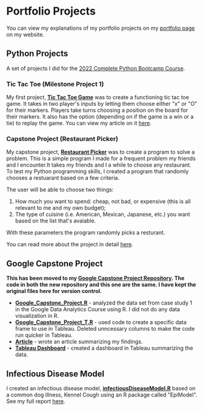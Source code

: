 # Portfolio Projects
You can view my explanations of my portfolio projects on my [portfolio page](https://www.kellyjadams.com/portfolio) on my website. 

## Python Projects
A set of projects I did for the [2022 Complete Python Bootcamp Course](https://www.udemy.com/course/complete-python-bootcamp/). 

### Tic Tac Toe (Milestone Project 1)
My first project, [**Tic Tac Toe Game**](https://github.com/kellyjadams/portfolioProjects/blob/main/tictactoe.py) was to create a functioning tic tac toe game. It takes in two player's inputs by letting them choose either "x" or "O" for their markers. Players take turns choosing a position on the board for their markers. It also has the option (depending on if the game is a win or a tie) to replay the game. You can view my article on it [here](https://www.kellyjadams.com/post/python-project-tic-tac-toe). 

### Capstone Project (Restaurant Picker) 
My capstone project, [**Restaurant Picker**](https://github.com/kellyjadams/portfolioProjects/blob/main/restaurantpicker.py) was to create a program to solve a problem. This is a simple program I made for a frequent problem my friends and I encounter.It takes my friends and I a while to choose any restaurant. To test my Python programming skills, I created a program that randomly chooses a restuarant based on a few criteria.

The user will be able to choose two things:
1. How much you want to spend: cheap, not bad, or expensive (this is all relevant to me and my own budget);
2. The type of cuisine (i.e. American, Mexican, Japanese, etc.) you want based on the list that's avaiable.

With these parameters the program randomly picks a resturant.

You can read more about the project in detail [here](https://www.kellyjadams.com/post/restaurant-picker-project).

## Google Capstone Project
**This has been moved to my [Google Capstone Project Repository](https://github.com/kellyjadams/GoogleCapstoneProject). The code in both the new repository and this one are the same. I have kept the original files here for version control.**
- [**Google_Capstone_Project.R**](https://github.com/kellyjadams/portfolioProjects/blob/main/Google_Capstone_Project.R) - analyzed the data set from case study 1 in the Google Data Analytics Course using R. I did not do any data visualization in R.
- [**Google_Capstone_Project_T.R**](https://github.com/kellyjadams/portfolioProjects/blob/main/Google_Capstone_Project_T.R) - used code to create a specific data frame to use in Tableau. Deleted unncessary columns to make the code run quicker in Tableau. 
- [**Article**](https://www.kellyjadams.com/post/google-capstone-project) - wrote an article summarizing my findings.
- [**Tableau Dashboard**](https://public.tableau.com/views/GoogleCapstoneProjectCyclistic/Dashboard?:language=en-US&:display_count=n&:origin=viz_share_link) - created a dashboard in Tableau summarizing the data.

## Infectious Disease Model
I created an infectious disease model, [**infectiousDiseaseModel.R**](https://github.com/kellyjadams/portfolioProjects/blob/main/infectiousDieaseModel.R) based on a common dog illness, Kennel Cough using an R package called "EpiModel". See my full report [here](https://5f31689b-f95d-484d-94c8-97a7bb2f3e60.filesusr.com/ugd/bc9ec1_ed23defb9f41424ab7aee99c35725433.pdf). 
